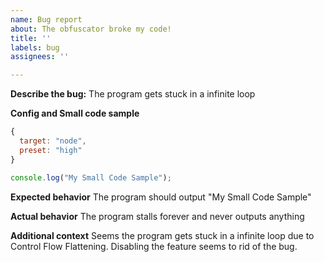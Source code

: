 ```yaml
---
name: Bug report
about: The obfuscator broke my code!
title: ''
labels: bug
assignees: ''

---
```


**Describe the bug:**
The program gets stuck in a infinite loop

**Config and Small code sample**

```js
{
  target: "node",
  preset: "high"
}
```

```js
console.log("My Small Code Sample");
```

**Expected behavior**
The program should output "My Small Code Sample"

**Actual behavior**
The program stalls forever and never outputs anything

**Additional context**
Seems the program gets stuck in a infinite loop due to Control Flow Flattening. Disabling the feature seems to rid of the bug.
